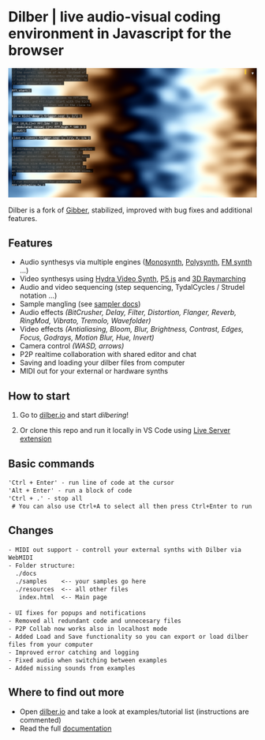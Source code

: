 # Dilber | live audio-visual coding environment in Javascript for the browser
![demo](resources/images/demo.png)

Dilber is a fork of [Gibber](https://github.com/gibber-cc/gibber), stabilized, improved with bug fixes and additional features.

## Features
- Audio synthesys via multiple engines ([Monosynth](https://dilber.io/docs/index.html#instruments-monosynth), [Polysynth](https://dilber.io/docs/index.html#instruments-synth), [FM synth](https://dilber.io/docs/index.html#instruments-fm) ...)
- Video synthesys using [Hydra Video Synth](https://hydra.ojack.xyz/), [P5.js](https://p5js.org/) and [3D Raymarching](https://github.com/charlieroberts/gibber.graphics.lib)
- Audio and video sequencing (step sequencing, TydalCycles / Strudel notation ...)
- Sample mangling (see [sampler docs](https://dilber.io/docs/index.html#instruments-sampler))
- Audio effects <i>(BitCrusher, Delay, Filter, Distortion, Flanger, Reverb, RingMod, Vibrato, Tremolo, Wavefolder)</i>
- Video effects <i>(Antialiasing, Bloom, Blur, Brightness, Contrast, Edges, Focus, Godrays, Motion Blur, Hue, Invert)</i>
- Camera control <i>(WASD, arrows)</i>
- P2P realtime collaboration with shared editor and chat
- Saving and loading your dilber files from computer
- MIDI out for your external or hardware synths

## How to start
1. Go to [dilber.io](https://dilber.io) and start <i>dilbering</i>!

2. Or clone this repo and run it locally in VS Code using [Live Server extension](https://marketplace.visualstudio.com/items?itemName=ritwickdey.LiveServer)

## Basic commands
```
'Ctrl + Enter' - run line of code at the cursor
'Alt + Enter' - run a block of code
'Ctrl + .' - stop all
 # You can also use Ctrl+A to select all then press Ctrl+Enter to run
```

## Changes
```
- MIDI out support - controll your external synths with Dilber via WebMIDI
- Folder structure:
  ./docs
  ./samples    <-- your samples go here
  ./resources  <-- all other files
   index.html  <-- Main page

- UI fixes for popups and notifications
- Removed all redundant code and unnecesary files
- P2P Collab now works also in localhost mode
- Added Load and Save functionality so you can export or load dilber files from your computer
- Improved error catching and logging
- Fixed audio when switching between examples
- Added missing sounds from examples
```

## Where to find out more
- Open [dilber.io](https://dilber.io) and take a look at examples/tutorial list (instructions are commented)
- Read the full [documentation](https://dilber.io/docs/index.html)

